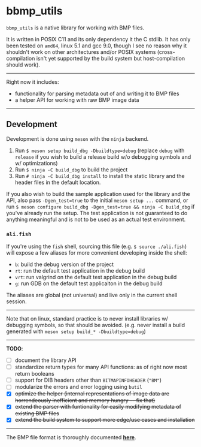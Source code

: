 # bbmp_utils

`bbmp_utils` is a native library for working with BMP files.

It is written in POSIX C11 and its only dependency it the C stdlib. It has only been tested on `amd64`, linux 5.1 and gcc 9.0, though I see no reason why it shouldn't work on other architectures and/or POSIX systems (cross-compilation isn't yet supported by the build system but host-compilation should work).

---

Right now it includes:

* functionality for parsing metadata out of and writing it to BMP files
* a helper API for working with raw BMP image data

---

## Development

Development is done using `meson` with the `ninja` backend.

1. Run `$ meson setup build_dbg -Dbuildtype=debug` (replace `debug` with `release` if you wish to build a release build w/o debugging symbols and w/ optimizations)
2. Run `$ ninja -C build_dbg` to build the project
3. Run `# ninja -C build_dbg install` to install the static library and the header files in the default location.

If you also wish to build the sample application used for the library and the API, also pass `-Dgen_test=true` to the initial `meson setup ...` command, or run `$ meson configure build_dbg -Dgen_test=true && ninja -C build_dbg` if you've already run the setup.
The test application is not guaranteed to do anything meaningful and is not to be used as an actual test environment.

### `ali.fish`

If you're using the `fish` shell, sourcing this file (e.g. `$ source ./ali.fish`) will expose a few aliases for more convenient developing inside the shell: 

* `b`: build the debug version of the project
* `rt`: run the default test application in the debug build
* `vrt`: run valgrind on the default test application in the debug build
* `g`: run GDB on the default test applicaiton in the debug build

The aliases are global (not universal) and live only in the current shell session.

---

Note that on linux, standard practice is to never install libraries w/ debugging symbols, so that should be avoided. (e.g. never install a build generated with `meson setup build_* -Dbuildtype=debug`)

---

**TODO**: 

* [ ] document the library API
* [ ] standardize return types for many API functions: as of right now most return booleans
* [ ] support for DIB headers other than `BITMAPINFOHEADER` (`"BM"`)
* [ ] modularize the errors and error logging using `butil`
* [x] ~~optimize the helper (internal representations of image data are horrendeously inefficient and memory hungry -- fix that)~~
* [x] ~~extend the parser with funtionality for easily modifying metadata of existing BMP files~~
* [x] ~~extend the build system to support more edge/use cases and installation~~

---

The BMP file format is thoroughly documented [**here**](https://en.wikipedia.org/wiki/BMP_file_format).
